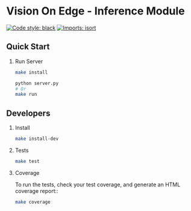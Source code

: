 # Vision On Edge - Inference Module

[![Code style: black](https://img.shields.io/badge/code%20style-black-000000.svg)](https://github.com/psf/black)
[![Imports: isort](https://img.shields.io/badge/%20imports-isort-%231674b1?style=flat&labelColor=00000)](https://pycqa.github.io/isort/)

## Quick Start

1. Run Server

   ```bash
   make install

   python server.py
   # Or
   make run
   ```

## Developers

1. Install

   ```bash
   make install-dev
   ```

2. Tests

   ```bash
   make test
   ```

3. Coverage

   To run the tests, check your test coverage, and generate an HTML coverage report::

   ```bash
   make coverage
   ```
